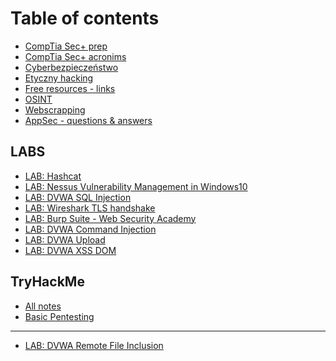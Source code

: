 # Table of contents

* [CompTia Sec+ prep](README.md)
* [CompTia Sec+ acronims](comptia-sec+-acronims.md)
* [Cyberbezpieczeństwo](cyberbezpieczenstwo.md)
* [Etyczny hacking](<README (1).md>)
* [Free resources - links](free-resources-links.md)
* [OSINT](osint.md)
* [Webscrapping](webscrapping.md)
* [AppSec - questions & answers](<README (2).md>)

## LABS

* [LAB: Hashcat](labs/lab-hashcat.md)
* [LAB: Nessus Vulnerability Management in Windows10](labs/lab-nessus-vulnerability-management-in-windows10.md)
* [LAB: DVWA SQL Injection](labs/sql-injection.md)
* [LAB: Wireshark TLS handshake](labs/lab-wireshark-tls-handshake.md)
* [LAB: Burp Suite - Web Security Academy](labs/lab-burp-suite-web-security-academy.md)
* [LAB: DVWA Command Injection](labs/lab-dvwa-command-injection.md)
* [LAB: DVWA Upload](labs/lab-dvwa-upload.md)
* [LAB: DVWA XSS DOM](labs/lab-dvwa-xss-dom.md)

## TryHackMe

* [All notes](tryhackme/thm.md)
* [Basic Pentesting](tryhackme/basic-pentesting.md)

***

* [LAB: DVWA Remote File Inclusion](lab-dvwa-remote-file-inclusion.md)
